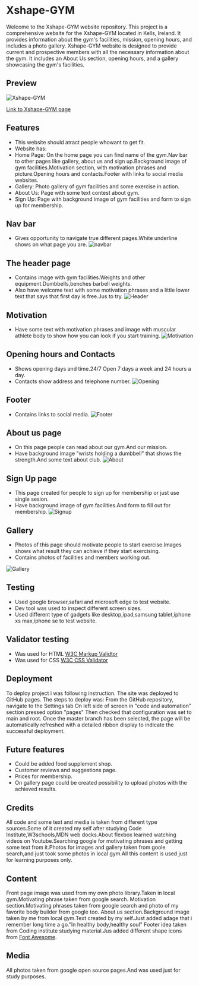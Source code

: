 # Xshape-GYM
Welcome to the Xshape-GYM website repository. This project is a comprehensive website for the Xshape-GYM located in Kells, Ireland. It provides information about the gym's facilities, mission, opening hours, and includes a photo gallery.
Xshape-GYM website is designed to provide current and prospective members with all the necessary information about the gym. It includes an About Us section, opening hours, and a gallery showcasing the gym's facilities.

## Preview
![Xshape-GYM](assets/images/responsive_image.png)

[Link to Xshape-GYM page](https://glk3.github.io/Gediminas-Luksevicius-Xshape-GYM/)

## Features
* This website should atract people whowant to get fit.
* Website has:
* Home Page: On the home page you can find name of the gym.Nav bar to other pages like gallery, about us and sign up.Background image of gym facilities.Motivation section, with motivation phrases and picture.Opening hours and contacts.Footer with links to social media websites.
* Gallery: Photo gallery of gym facilities and some exercise in action.
* About Us: Page with some text contest about gym.
* Sign Up: Page with background image of gym facilities and form to sign up for membership.

## Nav bar
* Gives opportunity to navigate true different pages.White underline shows on what page you are.
![navbar](assets/images/nav_bar.png)

## The header page
* Contains image with gym facilities.Weights and other equipment.Dumbbells,benches barbell weights.
* Also have welcome text with some motivation phrases and a little lower text that says that first day is free.Jus to try.
![Header](assets/images/header_page.png)

## Motivation
* Have some text with motivation phrases and image with muscular athlete body to show how you can look if you start training.
![Motivation](assets/images/motivation_section.png)

## Opening hours and Contacts
* Shows opening days and time.24/7 Open 7 days a week and 24 hours a day.
* Contacts show address and telephone number.
![Opening](assets/images/opening_times_and_contacts.png)

## Footer
* Contains links to social media.
![Footer](assets/images/footer.png)

## About us page

* On this page people can read about our gym.And our mission.
* Have background image "wrists holding a dumbbell" that shows the strength.And some text about club.
![About](assets/images/about_us.png)

## Sign Up page
* This page created for people to sign up for membership or just use single sesion.
* Have background image of gym facilities.And form to fill out for membership.
![Signup](assets/images/signup.png)

## Gallery

* Photos of this page should motivate people to start exercise.Images shows what result they can achieve if they start exercising.
* Contains photos of facilities and members working out.

![Gallery](assets/images/gallery.png)

## Testing

* Used google browser,safari and microsoft edge to test website.
* Dev tool was used to inspect different screen sizes.
* Used different type of gadgets like desktop,ipad,samsung tablet,iphone xs max,iphone se to test website.

## Validator testing
* Was used for HTML [W3C Markup Validtor](https://validator.w3.org/)
* Was used for CSS [W3C CSS Validator](https://jigsaw.w3.org/css-validator/)


## Deployment
To deploy project i was following instruction.
The site was deployed to GitHub pages. The steps to deploy was:
From the GitHub repository, navigate to the Settings tab
On left side of screen in "code and automation" section pressed option "pages"
Then checked that configuration was set to main and root.
Once the master branch has been selected, the page will be automatically refreshed with a detailed ribbon display to indicate the successful deployment.


## Future features
* Could be added food supplement shop.
* Customer reviews and suggestions page.
* Prices for membership.
* On gallery page could be created  possibility to upload photos with the achieved results.

## Credits
All code and some text and media is taken from different type sources.Some of it created my self after studying Code Institute,W3schools,MDN web docks.About flexbox learned watching videos on Youtube.Searching google for motivating phrases and getting some text from it.Photos for images and gallery taken from goole search,and just took some photos in local gym.All this content is used just for learning purposes only.

## Content

Front page image was used from my own photo library.Taken in local gym.Motivating phrase taken from google search.
Motivation section.Motivating phrases taken from google search and photo of my favorite body builder from google too.
About us section.Background image taken by me from local gym.Text created by my self.Just added adage that i remember long time a go."In healthy body,healthy soul"
Footer idea taken from Coding institute studying material.Jus added different shape icons from [Font Awesome](https://fontawesome.com/).

## Media
All photos taken from google open source pages.And was used just for study purposes.
